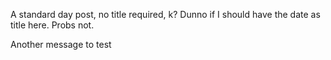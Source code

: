 A standard day post, no title required, k? Dunno if I should have the date as title here. Probs not.

Another message to test

